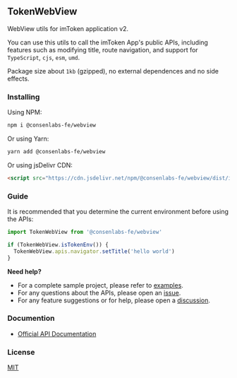 ## TokenWebView

WebView utils for imToken application v2.

You can use this utils to call the imToken App's public APIs,
including features such as modifying title, route navigation, and support for `TypeScript`, `cjs`, `esm`, `umd`.

Package size about `1kb` (gzipped), no external dependences and no side effects.

### Installing

Using NPM:

```bash
npm i @consenlabs-fe/webview
```

Or using Yarn:

```bash
yarn add @consenlabs-fe/webview
```

Or using jsDelivr CDN:

```html
<script src="https://cdn.jsdelivr.net/npm/@consenlabs-fe/webview/dist/index.min.js" />
```

### Guide

It is recommended that you determine the current environment before using the APIs:

```jsx
import TokenWebView from '@consenlabs-fe/webview'

if (TokenWebView.isTokenEnv()) {
  TokenWebView.apis.navigator.setTitle('hello world')
}
```

**Need help?**

- For a complete sample project, please refer to [examples](https://github.com/consenlabs/webview/tree/master/examples).
- For any questions about the APIs, please open an [issue](https://github.com/consenlabs/webview/issues/new).
- For any feature suggestions or for help, please open a [discussion](https://github.com/consenlabs/webview/discussions/new).

### Documention

- [Official API Documentation](https://imtoken.gitbook.io/developers/products/imtoken/webview)

### License

[MIT](https://github.com/consenlabs/webview/tree/master/LICENSE)
